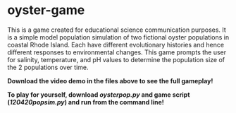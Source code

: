 # oyster-game
This is a game created for educational science communication purposes. It is a simple model population simulation of two fictional oyster populations in coastal Rhode Island. Each have different evolutionary histories and hence different responses to environmental changes. This game prompts the user for salinity, temperature, and pH values to determine the population size of the 2 populations over time.

**Download the video demo in the files above to see the full gameplay!**

**To play for yourself, download *oysterpop.py* and game script (*120420popsim.py*) and run from the command line!**
